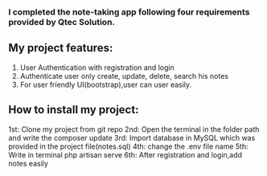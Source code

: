 
### I completed the note-taking app following four requirements provided by Qtec Solution.

## My project features:
1. User Authentication with registration and login
2. Authenticate user only create, update, delete, search his notes
3. For user friendly UI(bootstrap),user can user easily.
   

## How to install my project:
1st: Clone my project from git repo 
2nd: Open the terminal in the folder path and write the composer update
3rd: Import database in MySQL which was provided in the project file(notes.sql)
4th: change the .env file name
5th: Write in terminal php artisan serve
6th: After registration and login,add notes easily



